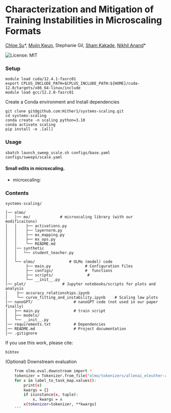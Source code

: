 # Characterization and Mitigation of Training Instabilities in Microscaling Formats

[Chloe Su](https://x.com/Huangyu58589918)*, [Mujin Kwun](https://x.com/MJK12341234), Stephanie Gil, [Sham Kakade](https://x.com/ShamKakade6), [Nikhil Anand](https://x.com/nikhil_anand91)\*

![License: MIT](https://img.shields.io/badge/License-MIT-yellow.svg)

### Setup
```
module load cuda/12.4.1-fasrc01
export CPLUS_INCLUDE_PATH=$CPLUS_INCLUDE_PATH:${HOME}/cuda-12.0/targets/x86_64-linux/include
module load gcc/12.2.0-fasrc01
```
Create a Conda environment and Install dependencies
```
git clone git@github.com:Hither1/systems-scaling.git
cd systems-scaling
conda create -n scaling python=3.10
conda activate scaling
pip install -e .[all]
```
### Usage
```
sbatch launch_sweep_scale.sh configs/base.yaml configs/sweeps/scale.yaml
```

#### Small edits in microxcaling. 
* microxcaling: 


### Contents
```
systems-scaling/
               
│── olmo/
│   │── mx/             # microxcaling library (with our modificaitons)
│   │    ├── activations.py                      
│   │    ├── layernorm.py
│   │    ├── mx_mapping.py
│   │    ├── mx_ops.py              
│   │    └── README.md             
│   │── synthetic
│   │   └── student_teacher.py
│   │
│   └── olmo/               # OLMo (model) code
│        ├── main.py               # Configuration files
│        ├── configs/              #  functions
│        ├── scripts/               # 
│        └── __init__.py           
│── plot/                # Jupyter notebooks/scripts for plots and analysis
│    ├── accuracy_relationships.ipynb
│    └── curve_fitting_and_instability.ipynb    # Scaling law plots
│── nanoGPT/                  # nanoGPT code (not used in our paper finally)
│   ├── main.py               # train script
│   ├── models/               
│   └── __init__.py        
│── requirements.txt          # Dependencies
│── README.md                 # Project documentation
│── .gitignore            
```



If you use this work, please cite:
```
bibtex
```

(Optional) Downstream evaluation
```bash
    from olmo.eval.downstream import *
    tokenizer = Tokenizer.from_file("olmo/tokenizers/allenai_eleuther-ai-gpt-neox-20b-pii-special.json")
    for x in label_to_task_map.values():
        print(x)
        kwargs = {}
        if isinstance(x, tuple):
            x, kwargs = x
        x(tokenizer=tokenizer, **kwargs)
    ```
